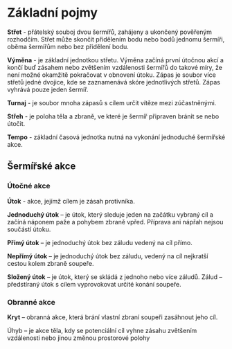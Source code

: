 # Základní pojmy
**Střet** - přátelský souboj dvou šermířů, zahájeny a ukončený pověřeným rozhodčím. Střet může
skončit přidělením bodu nebo bodů jednomu šermíři, oběma šermířům nebo bez přidělení
bodu.

**Výměna** - je základní jednotkou střetu. Výměna začíná první útočnou akcí a končí buď
zásahem nebo zvětšením vzdálenosti šermířů do takové míry, že není možné okamžitě
pokračovat v obnovení útoku.
Zápas
je soubor více střetů jedné dvojice, kde se zaznamenává skóre jednotlivých střetů.
Zápas vyhrává pouze jeden šermíř.

**Turnaj** - je soubor mnoha zápasů s cílem určit vítěze mezi zúčastněnými.

**Střeh** - je poloha těla a zbraně, ve které je šermíř připraven bránit se nebo útočit.

**Tempo** - základní časová jednotka nutná na vykonání jednoduché šermířské akce.

## Šermířské akce
### Útočné akce
**Útok** - akce, jejímž cílem je zásah protivníka.

**Jednoduchý útok** – je útok, který sleduje jeden na začátku vybraný cíl a začíná náponem paže
a pohybem zbraně vpřed. Příprava ani nápřah nejsou součástí útoku.

**Přímý útok** – je jednoduchý útok bez záludu vedený na cíl přímo.

**Nepřímý útok** – je jednoduchý útok bez záludu, vedený na cíl nejkratší cestou kolem
zbraně soupeře.

**Složený útok** – je útok, který se skládá z jednoho nebo více záludů.
Zálud – předstíraný útok s cílem vyprovokovat určité konání soupeře.
### Obranné akce
**Kryt** – obranná akce, která brání vlastní zbraní soupeři zasáhnout jeho cíl.

Úhyb – je akce těla, kdy se potenciální cíl vyhne zásahu zvětšením vzdálenosti nebo jinou
změnou prostorové polohy